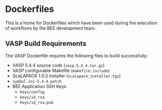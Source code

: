 # Dockerfiles

This is a home for Dockerfiles which have been used during the execution of workflows by the BEE development team.

## VASP Build Requirements

The VASP Dockerfile requires the following files to build successfully:
- VASP 5.4.4 source code (`vasp.5.4.4.tar.gz`)
- VASP configurable Makefile (`makefile.include`)
- ScaLAPACK 1.0.3 installer (`scalapack_installer.tgz`)
- `symbol.inc-5.4.4.patch`
- BEE Application SSH Keys
  - `keys/config`
  - `keys/id_rsa`
  - `keys/id_rsa.pub`
